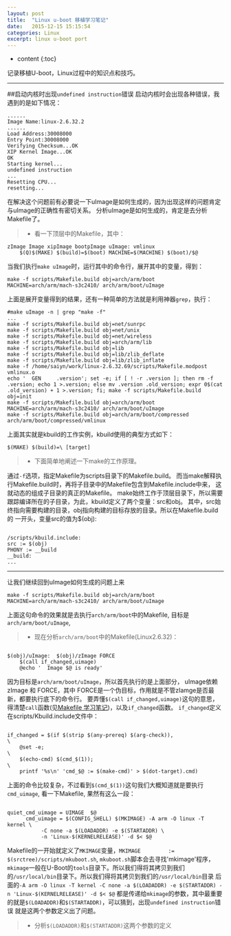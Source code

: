 ```yaml
---
layout: post
title:  "Linux u-boot 移植学习笔记"
date:   2015-12-15 15:15:54
categories: Linux
excerpt: linux u-boot port
---
```


* content
{:toc}

记录移植U-boot，Linux过程中的知识点和技巧。 

---

##启动内核时出现`undefined instruction`错误
启动内核时会出现各种错误，我遇到的是如下情况：
<pre><code>......
Image Name:linux-2.6.32.2
......
Load Address:30008000
Entry Point:30008000
Verifying Checksum...OK
XIP Kernel Image...OK
OK
Starting kernel...
undefined instruction
...
Resetting CPU...
resetting...
</code></pre>
 在解决这个问题前有必要说一下uImage是如何生成的，因为出现这样的问题肯定与uImage的正确性有密切关系。
 分析uImage是如何生成的，肯定是去分析Makefile了。
> * 看一下顶层中的Makefile，其中：
<pre><code>zImage Image xipImage bootpImage uImage: vmlinux
	$(Q)$(MAKE) $(build)=$(boot) MACHINE=$(MACHINE) $(boot)/$@
</code></pre>
 当我们执行`make uImage`时，运行其中的命令行，展开其中的变量，得到：
<pre><code>make -f scripts/Makefile.build obj=arch/arm/boot MACHINE=arch/arm/mach-s3c2410/ arch/arm/boot/uImage
</code></pre>
 上面是展开变量得到的结果，还有一种简单的方法就是利用神器`grep`，执行：
<pre><code>#make uImage -n | grep "make -f"
...
make -f scripts/Makefile.build obj=net/sunrpc
make -f scripts/Makefile.build obj=net/unix
make -f scripts/Makefile.build obj=net/wireless
make -f scripts/Makefile.build obj=arch/arm/lib
make -f scripts/Makefile.build obj=lib
make -f scripts/Makefile.build obj=lib/zlib_deflate
make -f scripts/Makefile.build obj=lib/zlib_inflate
make -f /home/saiyn/work/linux-2.6.32.69/scripts/Makefile.modpost vmlinux.o
echo '  GEN     .version'; set -e; if [ ! -r .version ]; then rm -f .version; echo 1 >.version; else mv .version .old_version; expr 0$(cat .old_version) + 1 >.version; fi; make -f scripts/Makefile.build obj=init
make -f scripts/Makefile.build obj=arch/arm/boot MACHINE=arch/arm/mach-s3c2410/ arch/arm/boot/uImage
make -f scripts/Makefile.build obj=arch/arm/boot/compressed arch/arm/boot/compressed/vmlinux
</code></pre>
 上面其实就是kbuild的工作实例，kbuild使用的典型方式如下：
<pre><code>$(MAKE) $(build)=\<subdir\> [target]
</code></pre>

> * 下面简单地阐述一下make的工作原理。

通过`-f`选项，指定Makefile为scripts目录下的Makefile.build。
而当make解释执行Makefile.build时，再将子目录中的Makefile包含到Makefile.include中来，
这就动态的组成子目录的真正的Makefile。
make始终工作于顶层目录下，所以需要跟踪编译所在的子目录，为此，kbuild定义了两个变量：src和obj。
其中，src始终指向需要构建的目录，obj指向构建的目标存放的目录。所以在Makefile.build的
一开头，变量src的值为$(obj):
<pre><code>
/scripts/kbuild.include:
src := $(obj)
PHONY := __build
__build:
...
</code></pre>

---

让我们继续回到uImage如何生成的问题上来
<pre><code>make -f scripts/Makefile.build obj=arch/arm/boot MACHINE=arch/arm/mach-s3c2410/ arch/arm/boot/uImage
</code></pre>
上面这句命令的效果就是去执行`arch/arm/boot`中的Makefile, 目标是`arch/arm/boot/uImage`,

> * 现在分析`arch/arm/boot`中的Makefile(Linux2.6.32)：
<pre><code>
$(obj)/uImage:	$(obj)/zImage FORCE
	$(call if_changed,uimage)
	@echo '  Image $@ is ready'
</code></pre>
因为目标是`arch/arm/boot/uImage`，所以首先执行的是上面部分，
uImage依赖zImage 和 FORCE，其中	FORCE是一个伪目标，作用就是不管zIamge是否最新，都要执行底下的命令行。
要弄懂`$(call if_changed,uimage)`这句的意思，得清楚`call`函数(见[Makefile 学习笔记](http://saiyn.github.io/homepage/2015/11/17/makefile-learn/))，以及`if_changed`函数。
`if_changed`定义在scripts/Kbuild.include文件中：
<pre><code>
if_changed = $(if $(strip $(any-prereq) $(arg-check)),                       \
	@set -e;                                                             \
	$(echo-cmd) $(cmd_$(1));                                             \
	printf '%s\n' 'cmd_$@ := $(make-cmd)' > $(dot-target).cmd)
</code></pre>
上面的命令比较复杂，不过看到`$(cmd_$(1))`这句我们大概知道就是要执行`cmd_uimage`, 看一下Makefile, 果然有这么一段：
<pre><code>
quiet_cmd_uimage = UIMAGE  $@
      cmd_uimage = $(CONFIG_SHELL) $(MKIMAGE) -A arm -O linux -T kernel \
		   -C none -a $(LOADADDR) -e $(STARTADDR) \
		   -n 'Linux-$(KERNELRELEASE)' -d $< $@
</code></pre>
Makefile的一开始就定义了`MKIMAGE`变量，`MKIMAGE         := $(srctree)/scripts/mkuboot.sh`,
`mkuboot.sh`脚本会去寻找'mkimage'程序，`mkimage`一般在U-Boot的`tools`目录下。所以我们得将其拷贝到我们的`/usr/local/bin`目录下。所以我们得将其拷贝到我们的`/usr/local/bin`目录
后面的`-A arm -O linux -T kernel -C none -a $(LOADADDR) -e $(STARTADDR) -n 'Linux-$(KERNELRELEASE)' -d $< $@`
都是传递给`mkimage`的参数，其中最重要的就是`$(LOADADDR)`和`$(STARTADDR)`，可以猜到，出现`undefined instruction`错误
就是这两个参数定义出了问题。

> * 分析`$(LOADADDR)`和`$(STARTADDR)`这两个参数的定义





